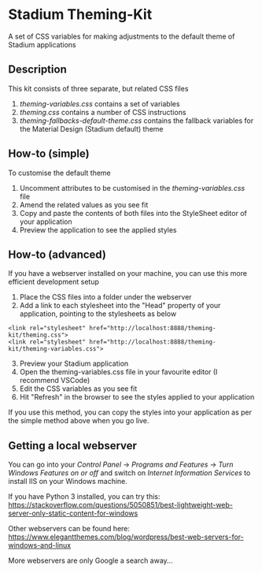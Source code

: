 # Stadium Theming-Kit
A set of CSS variables for making adjustments to the default theme of Stadium applications

## Description
This kit consists of three separate, but related CSS files

1. *theming-variables.css* contains a set of variables
2. *theming.css* contains a number of CSS instructions
3. *theming-fallbacks-default-theme.css* contains the fallback variables for the Material Design (Stadium default) theme

## How-to (simple)
To customise the default theme

1. Uncomment attributes to be customised in the *theming-variables.css* file
2. Amend the related values as you see fit
3. Copy and paste the contents of both files into the StyleSheet editor of your application
4. Preview the application to see the applied styles

## How-to (advanced)
If you have a webserver installed on your machine, you can use this more efficient development setup 

1. Place the CSS files into a folder under the webserver 
2. Add a link to each stylesheet into the "Head" property of your application, pointing to the stylesheets as below
```
<link rel="stylesheet" href="http://localhost:8888/theming-kit/theming.css">
<link rel="stylesheet" href="http://localhost:8888/theming-kit/theming-variables.css">
```
3. Preview your Stadium application
4. Open the theming-variables.css file in your favourite editor (I recommend VSCode)
5. Edit the CSS variables as you see fit
6. Hit "Refresh" in the browser to see the styles applied to your application

If you use this method, you can copy the styles into your application as per the simple method above when you go live. 

## Getting a local webserver
You can go into your *Control Panel* -> *Programs and Features* -> *Turn Windows Features on or off* and switch on *Internet Information Services* to install IIS on your Windows machine. 

If you have Python 3 installed, you can try this: https://stackoverflow.com/questions/5050851/best-lightweight-web-server-only-static-content-for-windows

Other webservers can be found here: https://www.elegantthemes.com/blog/wordpress/best-web-servers-for-windows-and-linux

More webservers are only Google a search away...
